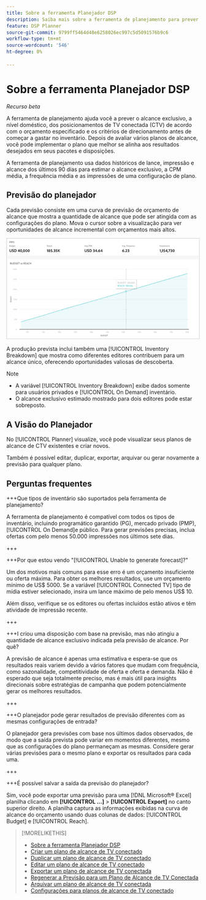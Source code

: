 ```yaml
---
title: Sobre a ferramenta Planejador DSP
description: Saiba mais sobre a ferramenta de planejamento para prever o alcance exclusivo de inserções de TV conectada (CTV) de acordo com o orçamento e os critérios de direcionamento especificados.
feature: DSP Planner
source-git-commit: 9799ff5464d48e6258026ec997c5d5091576b9c6
workflow-type: tm+mt
source-wordcount: '546'
ht-degree: 0%

---
```



# Sobre a ferramenta Planejador DSP

<!-- rename all titles/descriptions from "CTV reach planner" to "campaign reach planner" -->

*Recurso beta*

A ferramenta de planejamento ajuda você a prever o alcance exclusivo, a nível doméstico, dos posicionamentos de TV conectada (CTV) de acordo com o orçamento especificado e os critérios de direcionamento antes de começar a gastar no inventário. Depois de avaliar vários planos de alcance, você pode implementar o plano que melhor se alinha aos resultados desejados em seus pacotes e disposições.

A ferramenta de planejamento usa dados históricos de lance, impressão e alcance dos últimos 90 dias para estimar o alcance exclusivo, a CPM média, a frequência média e as impressões de uma configuração de plano.

## Previsão do planejador

Cada previsão consiste em uma curva de previsão de orçamento de alcance que mostra a quantidade de alcance que pode ser atingida com as configurações do plano. Mova o cursor sobre a visualização para ver oportunidades de alcance incremental com orçamentos mais altos.

![Previsão do planejador](/help/dsp/assets/planner-forecast.png "Previsão do planejador")

A produção prevista inclui também uma [!UICONTROL Inventory Breakdown] que mostra como diferentes editores contribuem para um alcance único, oferecendo oportunidades valiosas de descoberta.

>[!NOTE]
>
>* A variável [!UICONTROL Inventory Breakdown] exibe dados somente para usuários privados e [!UICONTROL On Demand] inventário.
>* O alcance exclusivo estimado mostrado para dois editores pode estar sobreposto.

## A Visão do Planejador

No [!UICONTROL Planner] visualize, você pode visualizar seus planos de alcance de CTV existentes e criar novos.

Também é possível editar, duplicar, exportar, arquivar ou gerar novamente a previsão para qualquer plano.

## Perguntas frequentes

+++Que tipos de inventário são suportados pela ferramenta de planejamento?

A ferramenta de planejamento é compatível com todos os tipos de inventário, incluindo programático garantido (PG), mercado privado (PMP), [!UICONTROL On Demand]e público. Para gerar previsões precisas, inclua ofertas com pelo menos 50.000 impressões nos últimos sete dias.

+++

+++Por que estou vendo &quot;[!UICONTROL Unable to generate forecast]?&quot;

Um dos motivos mais comuns para esse erro é um orçamento insuficiente ou oferta máxima. Para obter os melhores resultados, use um orçamento mínimo de US$ 5000. Se a variável [!UICONTROL Connected TV] tipo de mídia estiver selecionado, insira um lance máximo de pelo menos US$ 10.

Além disso, verifique se os editores ou ofertas incluídos estão ativos e têm atividade de impressão recente.

+++

+++I criou uma disposição com base na previsão, mas não atingiu a quantidade de alcance exclusivo indicada pela previsão de alcance. Por quê?

A previsão de alcance é apenas uma estimativa e espera-se que os resultados reais variem devido a vários fatores que mudam com frequência, como sazonalidade, competitividade de oferta e oferta e demanda. Não é esperado que seja totalmente preciso, mas é mais útil para insights direcionais sobre estratégias de campanha que podem potencialmente gerar os melhores resultados.

+++

+++O planejador pode gerar resultados de previsão diferentes com as mesmas configurações de entrada?

O planejador gera previsões com base nos últimos dados observados, de modo que a saída prevista pode variar em momentos diferentes, mesmo que as configurações do plano permaneçam as mesmas. Considere gerar várias previsões para o mesmo plano e exportar os resultados para cada uma.

+++

+++É possível salvar a saída da previsão do planejador?

Sim, você pode exportar uma previsão para uma [!DNL Microsoft® Excel] planilha clicando em **[!UICONTROL ...]** > **[!UICONTROL Export]** no canto superior direito. A planilha captura as informações exibidas na curva de alcance do orçamento usando duas colunas de dados: [!UICONTROL Budget] e [!UICONTROL Reach].

>[!MORELIKETHIS]
>
>* [Sobre a ferramenta Planejador DSP](planner-about.md)
>* [Criar um plano de alcance de TV conectado](planner-create.md)
>* [Duplicar um plano de alcance de TV conectado](planner-duplicate.md)
>* [Editar um plano de alcance de TV conectado](planner-edit.md)
>* [Exportar um plano de alcance de TV conectada](planner-export.md)
>* [Regenerar a Previsão para um Plano de Alcance de TV Conectada](planner-forecast.md)
>* [Arquivar um plano de alcance de TV conectada](planner-archive.md)
>* [Configurações para planos de alcance de TV conectado](planner-settings.md)
